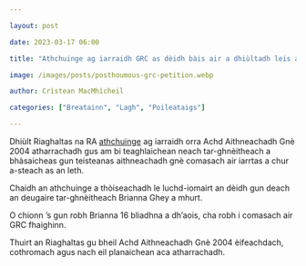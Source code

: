 ```yaml
---

layout: post

date: 2023-03-17 06:00

title: "Athchuinge ag iarraidh GRC as dèidh bàis air a dhiùltadh leis an Riaghaltas"

image: /images/posts/posthoumous-grc-petition.webp

author: Crìstean MacMhìcheil

categories: ["Breatainn", "Lagh", "Poileataigs"]

---
```


Dhiùlt Riaghaltas na RA [athchuinge](https://petition.parliament.uk/petitions/633194?reveal_response=yes) ag iarraidh orra Achd Aithneachadh Gnè 2004 atharrachadh gus am bi teaghlaichean neach tar-ghnèitheach a bhàsaicheas gun teisteanas aithneachadh gnè comasach air iarrtas a chur a-steach as an leth.

Chaidh an athchuinge a thòiseachadh le luchd-iomairt an dèidh gun deach an deugaire tar-ghnèitheach Brianna Ghey a mhurt.

O chionn ’s gun robh Brianna 16 bliadhna a dh’aois, cha robh i comasach air GRC fhaighinn.

Thuirt an Riaghaltas gu bheil Achd Aithneachadh Gnè 2004 èifeachdach, cothromach agus nach eil planaichean aca atharrachadh.
